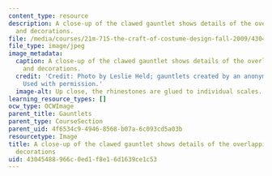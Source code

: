 ```yaml
---
content_type: resource
description: A close-up of the clawed gauntlet shows details of the overlapping scales
  and decorations.
file: /media/courses/21m-715-the-craft-of-costume-design-fall-2009/43045488966c0ed1f8e16d1639ce1c53_IMG_0717.jpg
file_type: image/jpeg
image_metadata:
  caption: A close-up of the clawed gauntlet shows details of the overlapping scales
    and decorations.
  credit: 'Credit: Photo by Leslie Held; gauntlets created by an anonymous MIT student.
    Used with permission.'
  image-alt: Up close, the rhinestones are glued to individual scales.
learning_resource_types: []
ocw_type: OCWImage
parent_title: Gauntlets
parent_type: CourseSection
parent_uid: 4f6534c9-4946-8568-b07a-6c093cd5a03b
resourcetype: Image
title: A close-up of the clawed gauntlet shows details of the overlapping scales and
  decorations
uid: 43045488-966c-0ed1-f8e1-6d1639ce1c53
---
```

